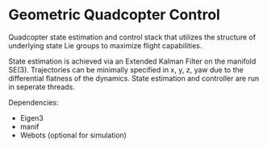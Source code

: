 # Geometric Quadcopter Control
Quadcopter state estimation and control stack that utilizes the structure of underlying state Lie groups to maximize flight capabilities.

State estimation is achieved via an Extended Kalman Filter on the manifold SE(3). Trajectories can be minimally specified in x, y, z, yaw due to the differential flatness of the dynamics. State estimation and controller are run in seperate threads.

Dependencies: 
- Eigen3
- manif 
- Webots (optional for simulation)